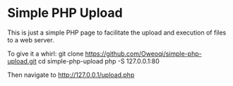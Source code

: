 # Simple PHP Upload
This is just a simple PHP page to facilitate the upload and execution of files to a web server.

To give it a whirl:
 git clone https://github.com/Oweoqi/simple-php-upload.git
 cd simple-php-upload
 php -S 127.0.0.1:80

Then navigate to http://127.0.0.1/upload.php
